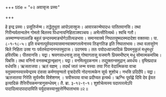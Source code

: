 +++
title = "०२ अवासृजः प्रस्वः"

+++

हे इन्द्र प्रस्वः। प्रसूतिर्जन्म। तद्धेतुभूता आपोऽवास्रुजः। आवारकान्मेघादधः पातितवानसि। तथा गिरीन्पर्वतान्वलेन गोमतो बिलस्य पिधानायनिहिताञ्श्वञ्चयः। अभैत्सीरित्यर्थः। श्वचि गतौ। अस्माण्ण्यन्ताल्लङि बहुलं छन्दस्यमाङ्योगेऽपीत्यडभावः। समानवाक्ये निघातयुष्मदस्मदादेशा वक्तव्याः। पा. ८-१-१८-५। इति वचनात्पूर्वपदस्यासमानवाक्यगतत्वेनास्य तिङ्गतिङ इति निघाताभावः। तथा वलासुरेण बिले निहिता उस्रा गाः पर्वतभेदानानन्तरमुदाजः। उदगमयः। ततः पयोदध्याज्यादिकं प्रियमनुकूलं मधुमधुरं हविरपिबः। पीतवानसि। यद्वा। श्रयणसाधनासु तासु गोष्वागतासु यजमानैः प्रियमभीष्टम् मधु सोमात्मकमपिबः। पिबसि। तथा वनिनो वनसम्बद्धान्वृक्षान्। यद्वा। वनमित्युदकनाम। तद्युक्तान्समुद्रान् अवर्धयः। वृष्तिप्रदान्न वर्धयसि। ऋजताजया। ऋतं यज्ञम् । तदर्थं जातं जन्म यस्याः तया गिरा वेदात्मिकया वाचा स्तूयमानस्यास्येन्द्रस्य दंससा कर्मणावृण्वतो वृत्रादेरपि नोदनात्मकेन सूर्यः शुशोच। नभसि प्रदिदीपे। यद्वा। ऋतजातया गिरेति सुर्यस्यैव विशेशणम् । त्रयीरूपया वाचा प्रदीप्यत इत्यर्थः। ऋग्भिः पूर्वाह्णे दिवि देव ईयत इत्यादिकं तैत्तिरीयकमन्त्रानुसन्धेयम्। तै. ब्रा. ३-१२-९-१। शुशोचेत्यस्य पदात्परत्वेऽपि पादादित्वादपादादाविति पर्युदासस्यानुवृत्तेर्निघाताभावः॥२॥